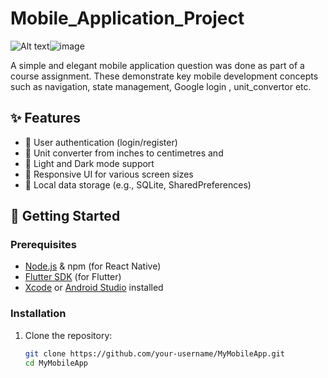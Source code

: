 # Mobile_Application_Project
![Alt text](https://www.google.com/url?sa=i&url=https%3A%2F%2Fwww.businessofapps.com%2Finsights%2Fessentials-of-mobile-app-development-lifecycle-that-appreneurs-must-know%2F&psig=AOvVaw3yE3PmL0C04a0MKAcVe7Mf&ust=1744216185102000&source=images&cd=vfe&opi=89978449&ved=0CBQQjRxqFwoTCJCfp-ftyIwDFQAAAAAdAAAAABAE)![image](https://github.com/user-attachments/assets/2f644b7f-d98c-4165-a579-2b9f7a847d8e)

A simple and elegant mobile application question was done as part of a course assignment. These demonstrate key mobile development concepts such as navigation, state management, Google login , unit_convertor etc.

## ✨ Features
- 🔐 User authentication (login/register)
- 🧭 Unit converter from inches to centimetres and  
- 🌙 Light and Dark mode support
- 📲 Responsive UI for various screen sizes
- 💾 Local data storage (e.g., SQLite, SharedPreferences)

## 🚀 Getting Started

### Prerequisites

- [Node.js](https://nodejs.org/) & npm (for React Native)
- [Flutter SDK](https://docs.flutter.dev/get-started/install) (for Flutter)
- [Xcode](https://developer.apple.com/xcode/) or [Android Studio](https://developer.android.com/studio) installed

### Installation

1. Clone the repository:

   ```bash
   git clone https://github.com/your-username/MyMobileApp.git
   cd MyMobileApp
